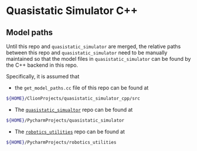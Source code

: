 # Quasistatic Simulator C++

## Model paths
Until this repo and `quasistatic_simulator` are merged, the relative paths between this repo and `quasistatic_simulator` need to be manually maintained so that the model files in `quasistatic_simulator` can be found by the C++ backend in this repo. 

Specifically, it is assumed that 
- the `get_model_paths.cc` file of this repo can be found at 
```bash
${HOME}/ClionProjects/quasistatic_simulator_cpp/src
```
- The [`quasistatic_simualtor`](https://github.com/pangtao22/quasistatic_simulator) repo can be found at 
```bash
${HOME}/PycharmProjects/quasistatic_simulator
```

- The [`robotics_utilities`](https://github.com/pangtao22/robotics_utilities) repo can be found at
```bash
${HOME}/PycharmProjects/robotics_utilities
```